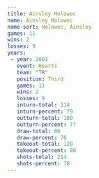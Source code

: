 ```yaml
---
title: Ainsley Holowec
name: Ainsley Holowec
name-sort: Holowec, Ainsley
games: 11
wins: 2
losses: 9
years:
 - year: 2001
   event: Hearts
   team: "TR"
   position: Third
   games: 11
   wins: 2
   losses: 9
   inturn-total: 114
   inturn-percent: 79
   outturn-total: 100
   outturn-percent: 77
   draw-total: 86
   draw-percent: 76
   takeout-total: 128
   takeout-percent: 80
   shots-total: 214
   shots-percent: 78
---
```

